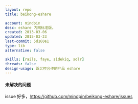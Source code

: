```yaml
---
layout: repo
title: beikong-eshare

account: mindpin
desc: eshare 内网标准版。
created: 2013-03-06
updated: 2015-03-23
last-commit: 5d160e1
type: lib
alternative: false

skills: [rails, faye, sidekiq, solr]
threads: false
design-usage: 跟北控合作的产品 eshare
---
```

#### 未解决的问题
issue 好多，https://github.com/mindpin/beikong-eshare/issues
